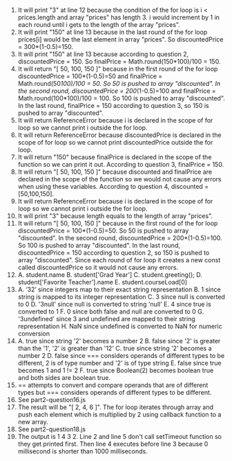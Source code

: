 1. It will print "3" at line 12 because the condition of the for loop is i < prices.length and array "prices" has length 3. i would increment by 1 in each round until i gets to the length of the array "prices".
2. It will print "150" at line 13 because in the last round of the for loop prices[i] would be the last element in array "prices". So discountedPrice = 300*(1-0.5)=150.
3. It will print "150" at line 13 because according to question 2, discountedPrice = 150. So finalPrice = Math.round(150*100)/100 = 150.
4. It will return "[ 50, 100, 150 ]" because in the first round of the for loop discountedPrice = 100*(1-0.5)=50 and finalPrice = Math.round(50*100)/100 = 50. So 50 is pushed to array "discounted". In the second round, discountedPrice = 200*(1-0.5)=100 and finalPrice = Math.round(100*100)/100 = 100. So 100 is pushed to array "discounted". In the last round, finalPrice = 150 according to question 3, so 150 is pushed to array "discounted".
5. It will return ReferenceError because i is declared in the scope of for loop so we cannot print i outside the for loop.
6. It will return ReferenceError because discountedPrice is declared in the scope of for loop so we cannot print discountedPrice outside the for loop.
7. It will return "150" because finalPrice is declared in the scope of the function so we can print it out. According to question 3, finalPrice = 150.
8. It will return "[ 50, 100, 150 ]" because discounted and finalPrice are declared in the scope of the function so we would not cause any errors when using these variables. According to question 4, discounted = [50,100,150].
9. It will return ReferenceError because i is declared in the scope of for loop so we cannot print i outside the for loop.
10. It will print "3" because length equals to the length of array "prices".
11. It will return "[ 50, 100, 150 ]" because in the first round of the for loop discountedPrice = 100*(1-0.5)=50. So 50 is pushed to array "discounted". In the second round, discountedPrice = 200*(1-0.5)=100. So 100 is pushed to array "discounted". In the last round, discountedPrice = 150 according to question 2, so 150 is pushed to array "discounted". Since each round of for loop it creates a new const called discountedPrice so it would not cause any errors.
12. A. student.name
    B. student['Grad Year']
    C. student.greeting();
    D. student['Favorite Teacher'].name
    E. student.courseLoad[0]
13. A. ‘32’ since integers map to their exact string representation
    B. 1 since string is mapped to its integer representation
    C. 3 since null is converted to 0
    D. '3null' since null is converted to string 'null'
    E. 4 since true is converted to 1
    F. 0 since both false and null are converted to 0
    G. '3undefined' since 3 and undefined are mapped to their string representation
    H. NaN since undefined is converted to NaN for numeric conversion
14. A. true since string '2' becomes a number 2
    B. false since '2' is greater than the '1', '2' is greater than '12'
    C. true since string '2' becomes a number 2
    D. false since === considers operands of different types to be different, 2 is of type number and '2' is of type string
    E. false since true becomes 1 and 1 != 2
    F. true since Boolean(2) becomes boolean true and both sides are boolean true.
15. == attempts to convert and compare operands that are of different types but === considers operands of different types to be different.
16. See part2-question16.js
17. The result will be "[ 2, 4, 6 ]". The for loop iterates through array and push each element which is multiplied by 2 using callback function to a new array. 
18. See part2-question18.js
19. The output is 1 4 3 2. Line 2 and line 5 don't call setTimeout function so they get printed first. Then line 4 executes before line 3 because 0 millisecond is shorter than 1000 milliseconds.
